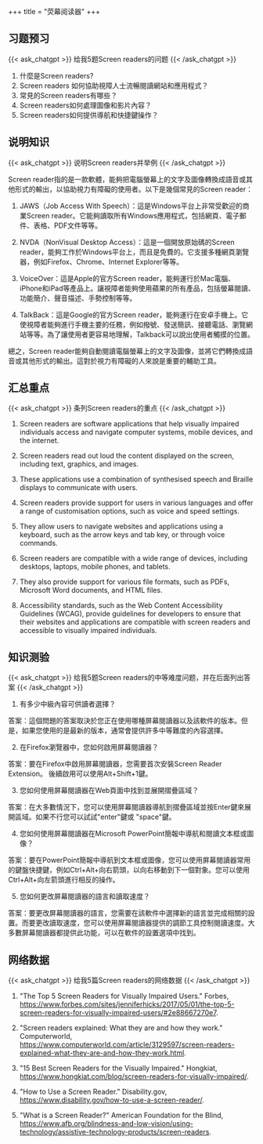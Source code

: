+++
title = "荧幕阅读器"
+++
## 习题预习
{{< ask_chatgpt >}}
给我5题Screen readers的问题
{{< /ask_chatgpt >}}



1. 什麼是Screen readers?
2. Screen readers 如何協助視障人士流暢閱讀網站和應用程式？
3. 常見的Screen readers有哪些？
4. Screen readers如何處理圖像和影片內容？
5. Screen readers如何提供導航和快捷鍵操作？   

## 说明知识
{{< ask_chatgpt >}}
说明Screen readers并举例
{{< /ask_chatgpt >}}



Screen reader指的是一款軟體，能夠把電腦螢幕上的文字及圖像轉換成語音或其他形式的輸出，以協助視力有障礙的使用者。以下是幾個常見的Screen reader：

1. JAWS（Job Access With Speech）：這是Windows平台上非常受歡迎的商業Screen reader。它能夠讀取所有Windows應用程式，包括網頁、電子郵件、表格、PDF文件等等。

2. NVDA（NonVisual Desktop Access）：這是一個開放原始碼的Screen reader，能夠工作於Windows平台上，而且是免費的。它支援多種網頁瀏覽器，例如Firefox、Chrome、Internet Explorer等等。

3. VoiceOver：這是Apple的官方Screen reader，能夠運行於Mac電腦、iPhone和iPad等產品上。讓視障者能夠使用蘋果的所有產品，包括螢幕閱讀、功能簡介、聲音描述、手勢控制等等。

4. TalkBack：這是Google的官方Screen reader，能夠運行在安卓手機上。它使視障者能夠進行手機主要的任務，例如撥號、發送簡訊、接聽電話、瀏覽網站等等。為了讓使用者更容易地理解，Talkback可以說出使用者觸摸的位置。

總之，Screen reader能夠自動閱讀電腦螢幕上的文字及圖像，並將它們轉換成語音或其他形式的輸出。這對於視力有障礙的人來說是重要的輔助工具。   

## 汇总重点
{{< ask_chatgpt >}}
条列Screen readers的重点
{{< /ask_chatgpt >}}



1. Screen readers are software applications that help visually impaired individuals access and navigate computer systems, mobile devices, and the internet.

2. Screen readers read out loud the content displayed on the screen, including text, graphics, and images.

3. These applications use a combination of synthesised speech and Braille displays to communicate with users.

4. Screen readers provide support for users in various languages and offer a range of customisation options, such as voice and speed settings.

5. They allow users to navigate websites and applications using a keyboard, such as the arrow keys and tab key, or through voice commands.

6. Screen readers are compatible with a wide range of devices, including desktops, laptops, mobile phones, and tablets.

7. They also provide support for various file formats, such as PDFs, Microsoft Word documents, and HTML files.

8. Accessibility standards, such as the Web Content Accessibility Guidelines (WCAG), provide guidelines for developers to ensure that their websites and applications are compatible with screen readers and accessible to visually impaired individuals.   

## 知识测验
{{< ask_chatgpt >}}
给我5题Screen readers的中等难度问题，并在后面列出答案
{{< /ask_chatgpt >}}



1. 有多少中級內容可供讀者選擇？

答案：這個問題的答案取決於您正在使用哪種屏幕閱讀器以及該軟件的版本。但是，如果您使用的是最新的版本，通常會提供許多中等難度的內容選擇。

2. 在Firefox瀏覽器中，您如何啟用屏幕閱讀器？

答案：要在Firefox中啟用屏幕閱讀器，您需要首次安裝Screen Reader Extension。 後續啟用可以使用Alt+Shift+1鍵。

3. 您如何使用屏幕閱讀器在Web頁面中找到並展開摺疊區域？

答案：在大多數情況下，您可以使用屏幕閱讀器導航到摺疊區域並按Enter鍵來展開區域。如果不行您可以試試"enter"鍵或 "space"鍵。

4. 您如何使用屏幕閱讀器在Microsoft PowerPoint簡報中導航和閱讀文本框或圖像？

答案：要在PowerPoint簡報中導航到文本框或圖像，您可以使用屏幕閱讀器常用的鍵盤快捷鍵，例如Ctrl+Alt+向右箭頭，以向右移動到下一個對象。您可以使用Ctrl+Alt+向左箭頭進行相反的操作。

5. 您如何更改屏幕閱讀器的語言和讀取速度？

答案：要更改屏幕閱讀器的語言，您需要在該軟件中選擇新的語言並完成相關的設置。而要更改讀取速度，您可以使用屏幕閱讀器提供的調節工具控制閱讀速度。大多數屏幕閱讀器都提供此功能，可以在軟件的設置選項中找到。   

## 网络数据
{{< ask_chatgpt >}}
给我5篇Screen readers的网络数据
{{< /ask_chatgpt >}}



1. "The Top 5 Screen Readers for Visually Impaired Users." Forbes, https://www.forbes.com/sites/jenniferhicks/2017/05/01/the-top-5-screen-readers-for-visually-impaired-users/#2e88667270e7.

2. "Screen readers explained: What they are and how they work." Computerworld, https://www.computerworld.com/article/3129597/screen-readers-explained-what-they-are-and-how-they-work.html.

3. "15 Best Screen Readers for the Visually Impaired." Hongkiat, https://www.hongkiat.com/blog/screen-readers-for-visually-impaired/.

4. "How to Use a Screen Reader." Disability.gov, https://www.disability.gov/how-to-use-a-screen-reader/.

5. "What is a Screen Reader?" American Foundation for the Blind, https://www.afb.org/blindness-and-low-vision/using-technology/assistive-technology-products/screen-readers.   

